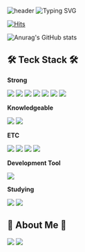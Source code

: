 ![header](https://capsule-render.vercel.app/api?type=Waving&color=timeGradient&height=230&section=header&text=JangTaekJin&fontAlign=75&fontAlignY=40&desc=FrontEnd&descAlign=93&descAlignY=55&animation=twinkling)
![Typing SVG](https://readme-typing-svg.herokuapp.com/?lines=Hello+There!👋;Welcome+To+My+Github&height=45&size=32&color=BLUE)

[![Hits](https://hits.seeyoufarm.com/api/count/incr/badge.svg?url=https%3A%2F%2Fgithub.com%2FTaekJinJang&count_bg=%235F81F9&title_bg=%234678FF&icon=&icon_color=%23E7E7E7&title=hits&edge_flat=false)](https://hits.seeyoufarm.com)

![Anurag's GitHub stats](https://github-readme-stats.vercel.app/api?username=TaekJinJang&show_icons=true&theme=tokyonight)

## 🛠 Teck Stack 🛠

**Strong**

<img src="https://img.shields.io/badge/JavaScript-F7DF1E?style=for-the-badge&logo=JavaScript&logoColor=white"/> <img src="https://img.shields.io/badge/HTML-E34F26?style=for-the-badge&logo=HTML5&logoColor=white"/> <img src="https://img.shields.io/badge/CSS-1572B6?style=for-the-badge&logo=CSS3&logoColor=white"/> <img src="https://img.shields.io/badge/React-61DAFB?style=for-the-badge&logo=React&logoColor=white"/> 
<img src="https://img.shields.io/badge/Redux-764ABC?style=for-the-badge&logo=Redux&logoColor=white"/> <img src="https://img.shields.io/badge/StyledComponents-DB7093?style=for-the-badge&logo=styledComponents&logoColor=white"/> <img src="https://img.shields.io/badge/SASS-CC6699?style=for-the-badge&logo=SASS&logoColor=white"/>

**Knowledgeable**

<img src="https://img.shields.io/badge/Node.js-339933?style=for-the-badge&logo=Node.js&logoColor=white"/> <img src="https://img.shields.io/badge/MySQL-4479A1?style=for-the-badge&logo=MySQL&logoColor=white"/>

**ETC**

<img src="https://img.shields.io/badge/GitHub-181717?style=for-the-badge-square&logo=GitHub&logoColor=white"/> <img src="https://img.shields.io/badge/Figma-F24E1E?style=for-the-badge&logo=Figma&logoColor=white"/> <img src="https://img.shields.io/badge/Notion-000000?style=for-the-badge&logo=Notion&logoColor=white"/> <img src="https://img.shields.io/badge/Slack-4A154B?style=for-the-badge&logo=Slack&logoColor=white"/>

**Development Tool**

<img src="https://img.shields.io/badge/Visual Studio Code-007ACC?style=for-the-badge-square&logo=VisualStudioCode&logoColor=white"/>

**Studying**

<img src="https://img.shields.io/badge/TypeScript-3178C6?style=for-the-badge&logo=TypeScript&logoColor=white"/> <img src="https://img.shields.io/badge/Python-3776AB?style=for-the-badge&logo=Python&logoColor=white"/>


## 🎳 About Me 🎳
  <a href="https://velog.io/@taek_jini"><img src="https://img.shields.io/badge/Velog-11B48A?style=for-the-badge&logo=Vimeo&logoColor=white&link=https://velog.io/@kyu0918"/></a> <a href=" https://steep-cereal-358.notion.site/4f449ec53c7944f9a0d49a7e366e875d?v=01eecb9fde4348ebb1c234a2f81912ed"><img src="https://img.shields.io/badge/Notion-000000?style=for-the-badge&logo=Notion&logoColor=white"/></a>

<!--
**TaekJinJang/TaekJinJang** is a ✨ _special_ ✨ repository because its `README.md` (this file) appears on your GitHub profile.

Here are some ideas to get you started:

- 🔭 I’m currently working on ...
- 🌱 I’m currently learning ...
- 👯 I’m looking to collaborate on ...
- 🤔 I’m looking for help with ...
- 💬 Ask me about ...
- 📫 How to reach me: ...
- 😄 Pronouns: ...
- ⚡ Fun fact: ...
-->
